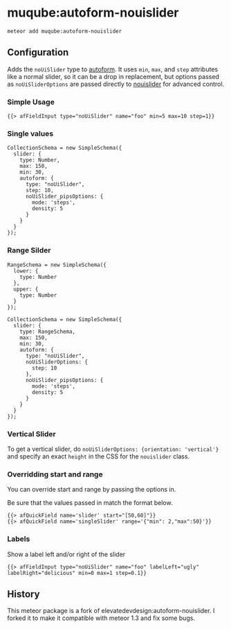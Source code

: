 muqube:autoform-nouislider
=========================

`meteor add muqube:autoform-nouislider`

## Configuration
Adds the `noUiSlider` type to [autoform](https://github.com/aldeed/meteor-autoform). It uses `min`, `max`, and `step` attributes like a normal slider, so it can be a drop in replacement, but options passed as `noUiSliderOptions` are passed directly to [nouislider](http://refreshless.com/nouislider/) for advanced control.

### Simple Usage

```
{{> afFieldInput type="noUiSlider" name="foo" min=5 max=10 step=1}}
```

### Single values
    CollectionSchema = new SimpleSchema({
      slider: {
        type: Number,
        max: 150,
        min: 30,
        autoform: {
          type: "noUiSlider",
          step: 10,    
          noUiSlider_pipsOptions: {
            mode: 'steps',
            density: 5
          }
        }
      }
    });


### Range Silder
    RangeSchema = new SimpleSchema({
      lower: {
        type: Number
      },
      upper: {
        type: Number
      }
    });

    CollectionSchema = new SimpleSchema({
      slider: {
        type: RangeSchema,
        max: 150,
        min: 30,
        autoform: {
          type: "noUiSlider",
          noUiSliderOptions: {
            step: 10
          },      
          noUiSlider_pipsOptions: {
            mode: 'steps',
            density: 5
          }
        }
      }
    });

### Vertical Slider

To get a vertical slider, do `noUiSliderOptions: {orientation: 'vertical'}` and specify an exact `height` in the CSS for the `nouislider` class.

### Overridding start and range
You can override start and range by passing the options in.  

Be sure that the values passed in match the format below.

    {{> afQuickField name='slider' start="[50,60]"}}
    {{> afQuickField name='singleSlider' range='{"min": 2,"max":50}'}}

### Labels
Show a label left and/or right of the slider
```
{{> afFieldInput type="noUiSlider" name="foo" labelLeft="ugly" labelRight="delicious" min=0 max=1 step=0.1}}
```

## History
This meteor package is a fork of elevatedevdesign:autoform-nouislider. I forked it to make it compatible with meteor 1.3 and fix some bugs.
